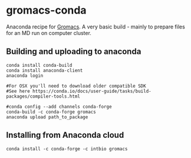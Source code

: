 # gromacs-conda

Anaconda recipe for [Gromacs](https://www.gromacs.org).
A very basic build - mainly to prepare files for an MD run on computer cluster.



## Building and uploading to anaconda
```
conda install conda-build
conda install anaconda-client
anaconda login

#For OSX you'll need to download older compatible SDK
#See here https://conda.io/docs/user-guide/tasks/build-packages/compiler-tools.html

#conda config --add channels conda-forge
conda-build -c conda-forge gromacs
anaconda upload path_to_package
```


## Installing from Anaconda cloud

```
conda install -c conda-forge -c intbio gromacs
```
